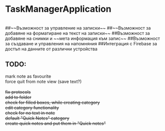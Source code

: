 # TaskManagerApplication
<br />
##~~Възможност за управление на записки~~
##~~Възможност за добавяне на форматиране на текст на записки~~
##Възможност за добавяне на снимки и ~~мета информация към запис~~
##Възможност за създаване и управления на напомняния
##Интеграция с Firebase за достъп на данните от различни устройства
<br />

## TODO: <br />
mark note as favourite <br/>
force quit from note view (save text?) <br /> <br />
~~fix protocols~~ <br /> 
~~add to folder~~ <br />
~~check for filled boxes, while creating category~~ <br />
~~edit category functionality~~ <br />
~~check for no text in note~~ <br />
~~default "Quick Notes" category~~ <br />
~~create quick notes and put them in "Quick notes"~~ <br />

